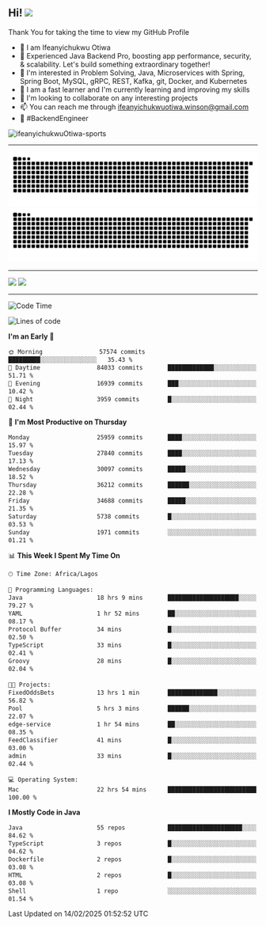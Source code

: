 <!-- BLOG-POST-LIST:START --><!-- BLOG-POST-LIST:END -->

## Hi! <img src="https://media.giphy.com/media/hvRJCLFzcasrR4ia7z/giphy.gif" width="4%"> 

Thank You for taking the time to view my GitHub Profile

- 👋 I am Ifeanyichukwu Otiwa
- 🚀 Experienced Java Backend Pro, boosting app performance, security, & scalability. Let's build something extraordinary together!
- 👀 I'm interested in Problem Solving, Java, Microservices with Spring, Spring Boot, MySQL, gRPC, REST, Kafka, git, Docker, and Kubernetes
- 🌱 I am a fast learner and I'm currently learning and improving my skills
- 💞️ I'm looking to collaborate on any interesting projects
- 📫 You can reach me through ifeanyichukwuotiwa.winson@gmail.com
- 🚀 #BackendEngineer

<p align="left" marginTop="10px"> <img src="https://komarev.com/ghpvc/?username=ifeanyichukwuOtiwa-sports&label=Profile%20views&color=0e75b6&style=for-the-badge" alt="ifeanyichukwuOtiwa-sports" /> </p>

***

<!--🐍📈SNAKEGRAPH / 🌐WEBSITE: https://github.com/Platane/snk -->
![github contribution grid snake animation](https://raw.githubusercontent.com/ifeanyichukwuOtiwa-sports/ifeanyichukwuOtiwa-sports/output/github-contribution-grid-snake-dark.svg#gh-dark-mode-only)![github contribution grid snake animation](https://raw.githubusercontent.com/ifeanyichukwuOtiwa-sports/ifeanyichukwuOtiwa-sports/output/github-contribution-grid-snake.svg#gh-light-mode-only)

***

<p float="left">
  <img float="left" src="https://github-readme-stats.vercel.app/api?username=ifeanyichukwuOtiwa-sports&count_private=true&include_all_commits=true&theme=react&show_icons=true" />
  <img float="right" src="https://github-readme-stats.vercel.app/api/top-langs/?username=ifeanyichukwuOtiwa-sports&layout=compact&show_icons=true&theme=react" /> 
</p>

***



<!--START_SECTION:waka-->
![Code Time](http://img.shields.io/badge/Code%20Time-3%2C457%20hrs%2026%20mins-blue)

![Lines of code](https://img.shields.io/badge/From%20Hello%20World%20I%27ve%20Written-40.8%20million%20lines%20of%20code-blue)

**I'm an Early 🐤** 

```text
🌞 Morning                57574 commits       █████████░░░░░░░░░░░░░░░░   35.43 % 
🌆 Daytime                84033 commits       █████████████░░░░░░░░░░░░   51.71 % 
🌃 Evening                16939 commits       ███░░░░░░░░░░░░░░░░░░░░░░   10.42 % 
🌙 Night                  3959 commits        █░░░░░░░░░░░░░░░░░░░░░░░░   02.44 % 
```
📅 **I'm Most Productive on Thursday** 

```text
Monday                   25959 commits       ████░░░░░░░░░░░░░░░░░░░░░   15.97 % 
Tuesday                  27840 commits       ████░░░░░░░░░░░░░░░░░░░░░   17.13 % 
Wednesday                30097 commits       █████░░░░░░░░░░░░░░░░░░░░   18.52 % 
Thursday                 36212 commits       ██████░░░░░░░░░░░░░░░░░░░   22.28 % 
Friday                   34688 commits       █████░░░░░░░░░░░░░░░░░░░░   21.35 % 
Saturday                 5738 commits        █░░░░░░░░░░░░░░░░░░░░░░░░   03.53 % 
Sunday                   1971 commits        ░░░░░░░░░░░░░░░░░░░░░░░░░   01.21 % 
```


📊 **This Week I Spent My Time On** 

```text
🕑︎ Time Zone: Africa/Lagos

💬 Programming Languages: 
Java                     18 hrs 9 mins       ████████████████████░░░░░   79.27 % 
YAML                     1 hr 52 mins        ██░░░░░░░░░░░░░░░░░░░░░░░   08.17 % 
Protocol Buffer          34 mins             █░░░░░░░░░░░░░░░░░░░░░░░░   02.50 % 
TypeScript               33 mins             █░░░░░░░░░░░░░░░░░░░░░░░░   02.41 % 
Groovy                   28 mins             █░░░░░░░░░░░░░░░░░░░░░░░░   02.04 % 

🐱‍💻 Projects: 
FixedOddsBets            13 hrs 1 min        ██████████████░░░░░░░░░░░   56.82 % 
Pool                     5 hrs 3 mins        ██████░░░░░░░░░░░░░░░░░░░   22.07 % 
edge-service             1 hr 54 mins        ██░░░░░░░░░░░░░░░░░░░░░░░   08.35 % 
FeedClassifier           41 mins             █░░░░░░░░░░░░░░░░░░░░░░░░   03.00 % 
admin                    33 mins             █░░░░░░░░░░░░░░░░░░░░░░░░   02.44 % 

💻 Operating System: 
Mac                      22 hrs 54 mins      █████████████████████████   100.00 % 
```

**I Mostly Code in Java** 

```text
Java                     55 repos            █████████████████████░░░░   84.62 % 
TypeScript               3 repos             █░░░░░░░░░░░░░░░░░░░░░░░░   04.62 % 
Dockerfile               2 repos             █░░░░░░░░░░░░░░░░░░░░░░░░   03.08 % 
HTML                     2 repos             █░░░░░░░░░░░░░░░░░░░░░░░░   03.08 % 
Shell                    1 repo              ░░░░░░░░░░░░░░░░░░░░░░░░░   01.54 % 
```




 Last Updated on 14/02/2025 01:52:52 UTC
<!--END_SECTION:waka-->

<!--
<p align="center">
![trophy](https://github-profile-trophy.vercel.app/?username=ifeanyichukwuOtiwa-sports&theme=onedark) (https://github.com/ryo-ma/github-profile-trophy)
</p>
-->

<!---
ifeanyi-otiwa/ifeanyi-otiwa is a ✨ special ✨ repository because its `README.md` (this file) appears on your GitHub profile.
You can click the Preview link to take a look at your changes.
--->
